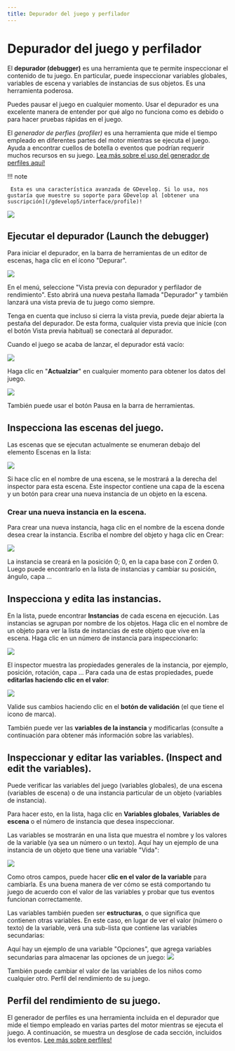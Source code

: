 ```yaml
---
title: Depurador del juego y perfilador
---
```

# Depurador del juego y perfilador

El **depurador (debugger)** es una herramienta que te permite inspeccionar el contenido de tu juego. En particular, puede inspeccionar variables globales, variables de escena y variables de instancias de sus objetos. Es una herramienta poderosa.

Puedes pausar el juego en cualquier momento. Usar el depurador es una excelente manera de entender por qué algo no funciona como es debido o para hacer pruebas rápidas en el juego.

El *generador de perfies (profiler)* es una herramienta que mide el tiempo empleado en diferentes partes del motor mientras se ejecuta el juego. Ayuda a encontrar cuellos de botella o eventos que podrían requerir muchos recursos en su juego. [Lea más sobre el uso del generador de perfiles aquí!](/gdevelop5/interface/debugger/profile-your-game)

!!! note

     Esta es una característica avanzada de GDevelop. Si lo usa, nos gustaría que muestre su soporte para GDevelop al [obtener una suscripción](/gdevelop5/interface/profile)!

![](/gdevelop5/interface/gdevelop-debugger_2x.png)

## Ejecutar el depurador (Launch the debugger)

Para iniciar el depurador, en la barra de herramientas de un editor de escenas, haga clic en el ícono "Depurar".

![](/gdevelop5/interface/debug-icon_2x.png)

En el menú, seleccione "Vista previa con depurador y perfilador de rendimiento". Esto abrirá una nueva pestaña llamada "Depurador" y también lanzará una vista previa de tu juego como siempre.

Tenga en cuenta que incluso si cierra la vista previa, puede dejar abierta la pestaña del depurador. De esta forma, cualquier vista previa que inicie (con el botón Vista previa habitual) se conectará al depurador.

Cuando el juego se acaba de lanzar, el depurador está vacío:

![](/gdevelop5/interface/empty-debugger_2x.png)

Haga clic en "**Actualziar**" en cualquier momento para obtener los datos del juego.

![](/gdevelop5/interface/debugger-refresh-button_2x.png)

También puede usar el botón Pausa en la barra de herramientas.

## Inspecciona las escenas del juego.

Las escenas que se ejecutan actualmente se enumeran debajo del elemento Escenas en la lista:

![](/gdevelop5/interface/inspector-list.png)

Si hace clic en el nombre de una escena, se le mostrará a la derecha del inspector para esta escena. Este inspector contiene una capa de la escena y un botón para crear una nueva instancia de un objeto en la escena.

### Crear una nueva instancia en la escena.

Para crear una nueva instancia, haga clic en el nombre de la escena donde desea crear la instancia. Escriba el nombre del objeto y haga clic en Crear:

![](/gdevelop5/interface/create-instance.png)

La instancia se creará en la posición 0; 0, en la capa base con Z orden 0. Luego puede encontrarlo en la lista de instancias y cambiar su posición, ángulo, capa ...

## Inspecciona y edita las instancias.

En la lista, puede encontrar **Instancias** de cada escena en ejecución. Las instancias se agrupan por nombre de los objetos. Haga clic en el nombre de un objeto para ver la lista de instancias de este objeto que vive en la escena. Haga clic en un número de instancia para inspeccionarlo:

![](/gdevelop5/interface/instance-inspector.png)

El inspector muestra las propiedades generales de la instancia, por ejemplo, posición, rotación, capa ... Para cada una de estas propiedades, puede **editarlas haciendo clic en el valor**:

![](/gdevelop5/interface/debugger-inspector-edit-value.png)

Valide sus cambios haciendo clic en el **botón de validación** (el que tiene el icono de marca).

También puede ver las **variables de la instancia** y modificarlas (consulte a continuación para obtener más información sobre las variables).

## Inspeccionar y editar las variables. (Inspect and edit the variables).

Puede verificar las variables del juego (variables globales), de una escena (variables de escena) o de una instancia particular de un objeto (variables de instancia).

Para hacer esto, en la lista, haga clic en **Variables globales**, **Variables de escena** o el número de instancia que desea inspeccionar.

Las variables se mostrarán en una lista que muestra el nombre y los valores de la variable (ya sea un número o un texto). Aquí hay un ejemplo de una instancia de un objeto que tiene una variable "Vida":

![](/gdevelop5/interface/instance-variables.png)

Como otros campos, puede hacer **clic en el valor de la variable** para cambiarla. Es una buena manera de ver cómo se está comportando tu juego de acuerdo con el valor de las variables y probar que tus eventos funcionan correctamente.

Las variables también pueden ser **estructuras**, o que significa que contienen otras variables. En este caso, en lugar de ver el valor (número o texto) de la variable, verá una sub-lista que contiene las variables secundarias:

Aquí hay un ejemplo de una variable "Opciones", que agrega variables secundarias para almacenar las opciones de un juego: ![](/gdevelop5/interface/structure-variable-inspector.png)

También puede cambiar el valor de las variables de los niños como cualquier otro. Perfil del rendimiento de su juego.

## Perfil del rendimiento de su juego.

El generador de perfiles es una herramienta incluida en el depurador que mide el tiempo empleado en varias partes del motor mientras se ejecuta el juego. A continuación, se muestra un desglose de cada sección, incluidos los eventos. [Lee más sobre perfiles!](/gdevelop5/interface/debugger/profile-your-game)
